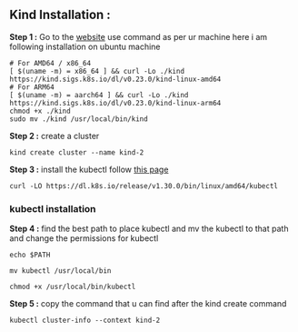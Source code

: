 ## Kind Installation : 
__Step 1 :__ Go to the [website](https://kind.sigs.k8s.io/docs/user/quick-start/) use command as per ur machine here i am following installation on ubuntu machine  
  
    # For AMD64 / x86_64
    [ $(uname -m) = x86_64 ] && curl -Lo ./kind https://kind.sigs.k8s.io/dl/v0.23.0/kind-linux-amd64
    # For ARM64
    [ $(uname -m) = aarch64 ] && curl -Lo ./kind https://kind.sigs.k8s.io/dl/v0.23.0/kind-linux-arm64
    chmod +x ./kind
    sudo mv ./kind /usr/local/bin/kind  

__Step 2 :__ create a cluster
  
    kind create cluster --name kind-2

__Step 3 :__ install the kubectl follow [this page](https://kubernetes.io/docs/tasks/tools/install-kubectl-linux/)  
  
    curl -LO https://dl.k8s.io/release/v1.30.0/bin/linux/amd64/kubectl  

### kubectl installation
__Step 4 :__ find the best path to place kubectl and mv the kubectl to that path and change the permissions for kubectl  
  
    echo $PATH

    mv kubectl /usr/local/bin

    chmod +x /usr/local/bin/kubectl  

__Step 5 :__ copy the command that u can find after the kind create command  
  
    kubectl cluster-info --context kind-2

